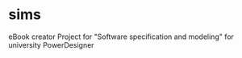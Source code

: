 # sims
eBook creator
Project for "Software specification and modeling" for university
PowerDesigner
